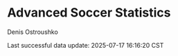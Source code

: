 # Advanced Soccer Statistics
Denis Ostroushko

<!-- gfm -->

Last successful data update: 2025-07-17 16:16:20 CST
